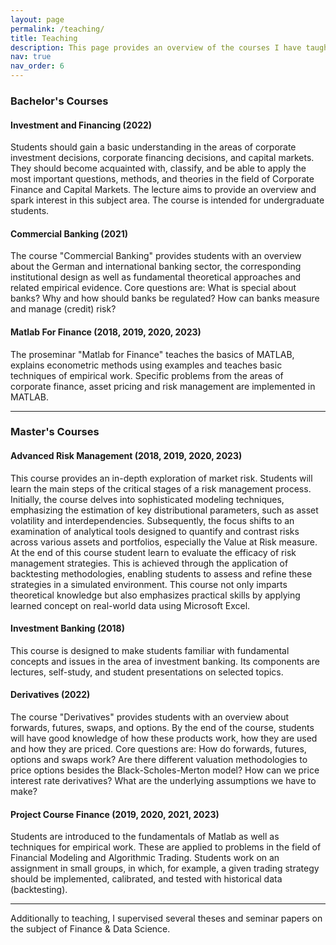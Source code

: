 ```yaml
---
layout: page
permalink: /teaching/
title: Teaching
description: This page provides an overview of the courses I have taught during my Ph.D.
nav: true
nav_order: 6
---
```


### **Bachelor's Courses**

#### Investment and Financing (2022)
Students should gain a basic understanding in the areas of corporate investment decisions, corporate financing decisions, and capital markets. They should become acquainted with, classify, and be able to apply the most important questions, methods, and theories in the field of Corporate Finance and Capital Markets. The lecture aims to provide an overview and spark interest in this subject area. The course is intended for undergraduate students.

#### Commercial Banking (2021)
The course "Commercial Banking" provides students with an overview about the German and international banking sector, the corresponding institutional design as well as fundamental theoretical approaches and related empirical evidence. Core questions are: What is special about banks? Why and how should banks be regulated? How can banks measure and manage (credit) risk?

#### Matlab For Finance (2018, 2019, 2020, 2023)
The proseminar "Matlab for Finance" teaches the basics of MATLAB, explains econometric methods using examples and teaches basic techniques of empirical work. Specific problems from the areas of corporate finance, asset pricing and risk management are implemented in MATLAB.

---
### **Master's Courses**

#### Advanced Risk Management (2018, 2019, 2020, 2023)
This course provides an in-depth exploration of market risk. Students will learn the main steps of the critical stages of a risk management process. Initially, the course delves into sophisticated modeling techniques, emphasizing the estimation of key distributional parameters, such as asset volatility and interdependencies. Subsequently, the focus shifts to an examination of analytical tools designed to quantify and contrast risks across various assets and portfolios, especially the Value at Risk measure. At the end  of this course student learn to evaluate the efficacy of risk management strategies. This is achieved through the application of backtesting methodologies, enabling students to assess and refine these strategies in a simulated environment. This course not only imparts theoretical knowledge but also emphasizes practical skills by applying learned concept on real-world data using Microsoft Excel.

#### Investment Banking (2018)
This course is designed to make students familiar with fundamental concepts and issues in the area of investment banking. Its components are lectures, self-study, and student presentations on selected topics.

#### Derivatives (2022)
The course "Derivatives" provides students with an overview about forwards, futures, swaps, and options. By the end of the course, students will have good knowledge of how these products work, how they are used and how they are priced. Core questions are: How do forwards, futures, options and swaps work? Are there different valuation methodologies to price options besides the Black-Scholes-Merton model? How can we price interest rate derivatives? What are the underlying assumptions we have to make?

#### Project Course Finance (2019, 2020, 2021, 2023)
Students are introduced to the fundamentals of Matlab as well as techniques for empirical work. These are applied to problems in the field of Financial Modeling and Algorithmic Trading. Students work on an assignment in small groups, in which, for example, a given trading strategy should be implemented, calibrated, and tested with historical data (backtesting).

---
Additionally to teaching, I supervised several theses and seminar papers on the subject of Finance & Data Science.
